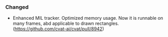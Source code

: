 ### Changed

- Enhanced MIL tracker. Optimized memory usage. Now it is runnable on many frames, abd applicable to drawn rectangles.
  (<https://github.com/cvat-ai/cvat/pull/8942>)
